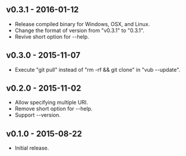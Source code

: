 ## v0.3.1 - 2016-01-12

- Release compiled binary for Windows, OSX, and Linux.
- Change the format of version from "v0.3.1" to "0.3.1".
- Revive short option for --help.

## v0.3.0 - 2015-11-07

- Execute "git pull" instead of "rm -rf && git clone" in "vub --update".

## v0.2.0 - 2015-11-02

- Allow specifying multiple URI.
- Remove short option for --help.
- Support --version.

## v0.1.0 - 2015-08-22

- Initial release.
